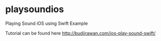 # playsoundios
Playing Sound iOS using Swift Example

Tutorial can be found here http://budiirawan.com/ios-play-sound-swift/

